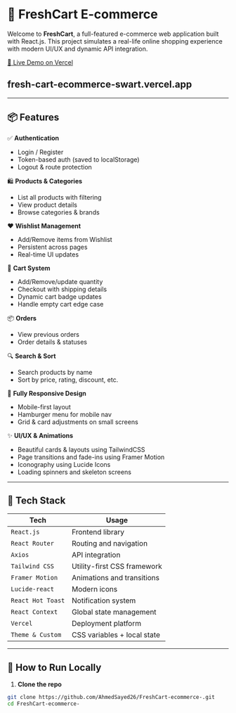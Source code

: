 # 🛒 FreshCart E-commerce

Welcome to **FreshCart**, a full-featured e-commerce web application built with React.js. This project simulates a real-life online shopping experience with modern UI/UX and dynamic API integration.

[🔴 Live Demo on Vercel](fresh-cart-ecommerce-swart.vercel.app)
## fresh-cart-ecommerce-swart.vercel.app

---

## 📦 Features

✅ **Authentication**  
- Login / Register  
- Token-based auth (saved to localStorage)  
- Logout & route protection  

🛍️ **Products & Categories**  
- List all products with filtering  
- View product details  
- Browse categories & brands  

❤️ **Wishlist Management**  
- Add/Remove items from Wishlist  
- Persistent across pages  
- Real-time UI updates  

🛒 **Cart System**  
- Add/Remove/update quantity  
- Checkout with shipping details  
- Dynamic cart badge updates  
- Handle empty cart edge case  

📦 **Orders**  
- View previous orders  
- Order details & statuses  

🔍 **Search & Sort**  
- Search products by name  
- Sort by price, rating, discount, etc.  

📱 **Fully Responsive Design**  
- Mobile-first layout  
- Hamburger menu for mobile nav  
- Grid & card adjustments on small screens  

✨ **UI/UX & Animations**  
- Beautiful cards & layouts using TailwindCSS  
- Page transitions and fade-ins using Framer Motion  
- Iconography using Lucide Icons  
- Loading spinners and skeleton screens

---

## 🧰 Tech Stack

| Tech             | Usage                           |
|------------------|----------------------------------|
| `React.js`        | Frontend library                 |
| `React Router`    | Routing and navigation           |
| `Axios`           | API integration                  |
| `Tailwind CSS`    | Utility-first CSS framework      |
| `Framer Motion`   | Animations and transitions       |
| `Lucide-react`    | Modern icons                     |
| `React Hot Toast` | Notification system              |
| `React Context`   | Global state management          |
| `Vercel`          | Deployment platform              |
| `Theme & Custom`  | CSS variables + local state      |

---

## 🚀 How to Run Locally

1. **Clone the repo**  
```bash
git clone https://github.com/AhmedSayed26/FreshCart-ecommerce-.git
cd FreshCart-ecommerce-

